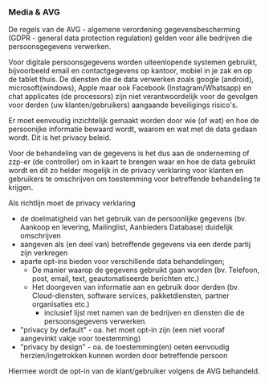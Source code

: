 ### Media & AVG
De regels van de AVG - algemene verordening gegevensbescherming (GDPR - general data protection regulation) gelden voor álle bedrijven die persoonsgegevens verwerken. 

Voor digitale persoonsgegevens worden uiteenlopende systemen gebruikt, bijvoorbeeld email en contactgegevens op kantoor, mobiel in je zak en op de tablet thuis. De diensten die de data verwerken zoals google (android), microsoft(windows), Apple maar ook Facebook (Instagram/Whatsapp) en chat applicates (de processors) zijn niet verantwoordelijk voor de gevolgen voor derden (uw klanten/gebruikers) aangaande beveiligings risico's. 

Er moet eenvoudig inzichtelijk gemaakt worden door wie (of wat) en hoe de persoonijke informatie bewaard wordt, waarom en wat met de data gedaan wordt. Dit is het privacy beleid. 

Voor de behandeling van de gegevens is het dus aan de onderneming of zzp-er (de controller) om in kaart te brengen waar en hoe de data gebruikt wordt en dit zo helder mogelijk in de privacy verklaring voor klanten en gebruikers te omschrijven om toestemming voor betreffende behandeling te krijgen.

Als richtlijn moet de privacy verklaring 
- de doelmatigheid van het gebruik van de persoonlijke gegevens (bv. Aankoop en levering, Mailinglist, Aanbieders Database) duidelijk omschrijven 
- aangeven als (en deel van) betreffende gegevens via een derde partij zijn verkregen
- aparte opt-ins bieden voor verschillende data behandelingen;
   - De manier waarop de gegevens gebruikt gaan worden (bv. Telefoon, post, email, text, geautomatiseerde berichten etc.)
   - Het doorgeven van informatie aan en gebruik door derden (bv. Cloud-diensten, software services, pakketdiensten, partner organisaties etc.)
      - inclusief lijst met namen van de bedrijven en diensten die de persoonsgegevens verwerken.
- "privacy by default" - oa. het moet opt-in zijn (een niet vooraf aangevinkt vakje voor toestemming) 
- "privacy by design" - oa. de toestemming(en) oeten eenvoudig herzien/ingetrokken kunnen worden door betreffende persoon
   
Hiermee wordt de opt-in van de klant/gebruiker volgens de AVG behandeld.
  
